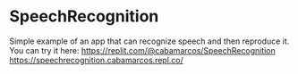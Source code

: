 # SpeechRecognition
Simple example of an app that can recognize speech and then reproduce it. 
You can try it here: [https://replit.com/@cabamarcos/SpeechRecognition
](https://speechrecognition.cabamarcos.repl.co/)https://speechrecognition.cabamarcos.repl.co/
